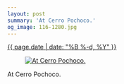 ```yaml
---
layout: post
summary: 'At Cerro Pochoco.'
og_image: 116-1280.jpg
---
```


<div class="post">
 <time>
  <a href="/116">
   {{ page.date | date: "%B %-d, %Y" }}
  </a>
 </time>
 <a href="/116">
  <figure data-taken="10/20/2013">
   <img alt="At Cerro Pochoco." sizes="(min-width: 700px) 50vw, calc(100vw - 2rem)" src="{{ site.assets_url }}/116-640.jpg" srcset="{{ site.assets_url }}/116-1280.jpg 1280w, {{ site.assets_url }}/116-960.jpg 960w, {{ site.assets_url }}/116-640.jpg 640w, {{ site.assets_url }}/116-320.jpg 320w"/>
  </figure>
 </a>
 <span>
  At Cerro Pochoco.
 </span>
</div>
